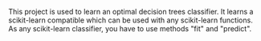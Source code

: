This project is used to learn an optimal decision trees classifier.
It learns a scikit-learn compatible which can be used with any scikit-learn functions.
As any scikit-learn classifier, you have to use methods "fit" and "predict".